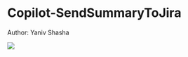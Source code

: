 # Copilot-SendSummaryToJira
Author: Yaniv Shasha




<a href="https://portal.azure.com/#create/Microsoft.Template/uri/https%3A%2F%2Fraw.githubusercontent.com%2FYaniv-Shasha%2FSecurityCopilot%2Fmain%2FPlaybooks%2FCopilot-SendSummaryToJira%2Fazuredeploy.json" target="_blank">
    <img src="https://aka.ms/deploytoazurebutton"/>
</a>



<br>


